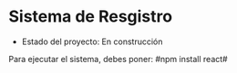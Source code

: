 <h1>Sistema de Resgistro</h1>

- Estado del proyecto: En construcción

Para ejecutar el sistema, debes poner:
#npm install react#
